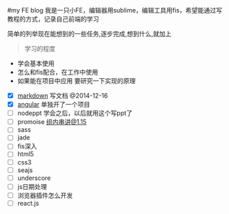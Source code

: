 #my FE blog
我是一只小FE，编辑器用sublime，编辑工具用fis，希望能通过写教程的方式，记录自己前端的学习

简单的列举现在能想到的一些任务,逐步完成,想到什么,就加上
> 学习的程度
- 学会基本使用
- 怎么和fis配合，在工作中使用
- 如果能在项目中应用 要研究一下实现的原理

- [x] [markdown](/markdown/markdown.md) 写文档  @2014-12-16
- [x] [angular](https://github.com/shengxinjing/angular_blog) 单独开了一个项目
- [ ] nodeppt 学会之后，以后就用这个写ppt了
- [ ] promoise 组内串讲@1.15
- [ ] sass
- [ ] jade
- [ ] fis深入
- [ ] html5
- [ ] css3
- [ ] seajs
- [ ] underscore
- [ ] js日期处理
- [ ] 浏览器插件怎么开发
- [ ] react.js
